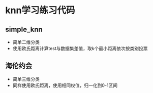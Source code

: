 # knn学习练习代码
## simple_knn
- 简单二维分类
- 使用欧氏距离计算test与数据集差值，取k个最小距离依次按类别投票
## 海伦约会
- 简单三维分类
- 同样使用欧氏距离，使用相同权值，归一化到0-1区间
